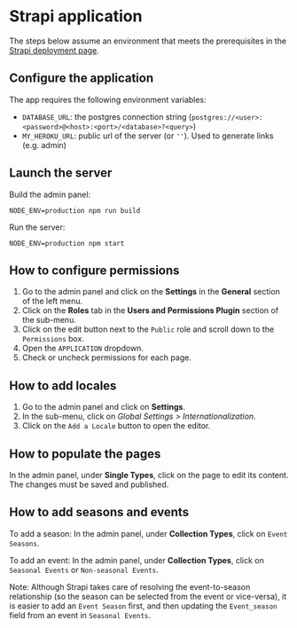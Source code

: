 # Strapi application

The steps below assume an environment that meets the prerequisites in the [Strapi deployment page](https://docs-v3.strapi.io/developer-docs/latest/setup-deployment-guides/deployment.html).

## Configure the application
The app requires the following environment variables:
- `DATABASE_URL`: the postgres connection string (`postgres://<user>:<password>@<host>:<port>/<database>?<query>`)
- `MY_HEROKU_URL`: public url of the server (or `''`). Used to generate links (e.g. admin)

## Launch the server
Build the admin panel:
```shell
NODE_ENV=production npm run build
```

Run the server:
```shell
NODE_ENV=production npm start
```

## How to configure permissions
1. Go to the admin panel and click on the **Settings** in the **General** section of the left menu.
2. Click on the **Roles** tab in the **Users and Permissions Plugin** section of the sub-menu.
3. Click on the edit button next to the `Public` role and scroll down to the `Permissions` box.
4. Open the `APPLICATION` dropdown.
5. Check or uncheck permissions for each page. 

## How to add locales
1. Go to the admin panel and click on **Settings**.
2. In the sub-menu, click on *Global Settings > Internationalization*.
3. Click on the `Add a Locale` button to open the editor. 

## How to populate the pages
In the admin panel, under **Single Types**, click on the page to edit its content. The changes must be saved and published.

## How to add seasons and events
To add a season: In the admin panel, under **Collection Types**, click on `Event Seasons`.

To add an event: In the admin panel, under **Collection Types**, click on `Seasonal Events` or `Non-seasonal Events`.

Note: Although Strapi takes care of resolving the event-to-season relationship (so the season can be selected from the event or vice-versa), it is easier to add an `Event Season` first, and then updating the `Event_season` field from an event in `Seasonal Events`. 
